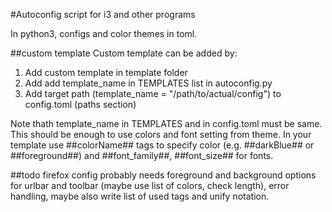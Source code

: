 #Autoconfig script for i3 and other programs

In python3, configs and color themes in toml.

##custom template
Custom template can be added by:
1. Add custom template in template folder
2. Add add template_name in TEMPLATES list in autoconfig.py
3. Add target path (template_name = "/path/to/actual/config") to config.toml (paths section)

Note thath template_name in TEMPLATES and in config.toml must be same. This should be enough to use colors and font setting from theme. In your template use ##colorName## tags to specify color (e.g. ##darkBlue## or ##foreground##) and ##font_family##, ##font_size## for fonts.

##todo
firefox config probably needs foreground and background options for urlbar and toolbar
(maybe use list of colors, check length), error handling, maybe also write list of used tags and unify notation.

